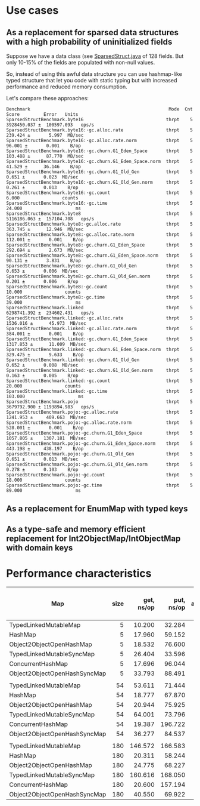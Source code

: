 # Use cases

## As a replacement for sparsed data structures with a high probability of uninitialized fields 

Suppose we have a data class (see [SparsedStruct.java](https://github.com/MaridProject/typedmap/blob/master/src/test/java/org/marid/typedmap/sparsed/SparsedStruct.java) of 128 fields. But only 10-15% of the fields are populated with non-null values.

So, instead of using this awful data structure you can use hashmap-like typed structure that let you code with static typing but with increased performance and reduced memory consumption.

Let's compare these approaches:

```
Benchmark                                                    Mode  Cnt        Score         Error   Units
SparsedStructBenchmark.byte16                               thrpt    5  3928450.037 ±  100597.093   ops/s
SparsedStructBenchmark.byte16:·gc.alloc.rate                thrpt    5      239.424 ±       5.997  MB/sec
SparsedStructBenchmark.byte16:·gc.alloc.rate.norm           thrpt    5       96.001 ±       0.001    B/op
SparsedStructBenchmark.byte16:·gc.churn.G1_Eden_Space       thrpt    5      103.488 ±      87.770  MB/sec
SparsedStructBenchmark.byte16:·gc.churn.G1_Eden_Space.norm  thrpt    5       41.529 ±      36.146    B/op
SparsedStructBenchmark.byte16:·gc.churn.G1_Old_Gen          thrpt    5        0.651 ±       0.023  MB/sec
SparsedStructBenchmark.byte16:·gc.churn.G1_Old_Gen.norm     thrpt    5        0.261 ±       0.013    B/op
SparsedStructBenchmark.byte16:·gc.count                     thrpt    5        6.000                counts
SparsedStructBenchmark.byte16:·gc.time                      thrpt    5       24.000                    ms
SparsedStructBenchmark.byte8                                thrpt    5  5116186.063 ±  157104.708   ops/s
SparsedStructBenchmark.byte8:·gc.alloc.rate                 thrpt    5      363.745 ±      12.946  MB/sec
SparsedStructBenchmark.byte8:·gc.alloc.rate.norm            thrpt    5      112.001 ±       0.001    B/op
SparsedStructBenchmark.byte8:·gc.churn.G1_Eden_Space        thrpt    5      292.694 ±       2.673  MB/sec
SparsedStructBenchmark.byte8:·gc.churn.G1_Eden_Space.norm   thrpt    5       90.131 ±       3.831    B/op
SparsedStructBenchmark.byte8:·gc.churn.G1_Old_Gen           thrpt    5        0.653 ±       0.006  MB/sec
SparsedStructBenchmark.byte8:·gc.churn.G1_Old_Gen.norm      thrpt    5        0.201 ±       0.006    B/op
SparsedStructBenchmark.byte8:·gc.count                      thrpt    5       10.000                counts
SparsedStructBenchmark.byte8:·gc.time                       thrpt    5       39.000                    ms
SparsedStructBenchmark.linked                               thrpt    5  6298741.392 ±  234602.431   ops/s
SparsedStructBenchmark.linked:·gc.alloc.rate                thrpt    5     1536.016 ±      45.973  MB/sec
SparsedStructBenchmark.linked:·gc.alloc.rate.norm           thrpt    5      384.001 ±       0.001    B/op
SparsedStructBenchmark.linked:·gc.churn.G1_Eden_Space       thrpt    5     1317.853 ±      11.009  MB/sec
SparsedStructBenchmark.linked:·gc.churn.G1_Eden_Space.norm  thrpt    5      329.475 ±       9.633    B/op
SparsedStructBenchmark.linked:·gc.churn.G1_Old_Gen          thrpt    5        0.652 ±       0.008  MB/sec
SparsedStructBenchmark.linked:·gc.churn.G1_Old_Gen.norm     thrpt    5        0.163 ±       0.005    B/op
SparsedStructBenchmark.linked:·gc.count                     thrpt    5       20.000                counts
SparsedStructBenchmark.linked:·gc.time                      thrpt    5      103.000                    ms
SparsedStructBenchmark.pojo                                 thrpt    5  3679792.900 ± 1193894.983   ops/s
SparsedStructBenchmark.pojo:·gc.alloc.rate                  thrpt    5     1241.953 ±     409.663  MB/sec
SparsedStructBenchmark.pojo:·gc.alloc.rate.norm             thrpt    5      528.001 ±       0.001    B/op
SparsedStructBenchmark.pojo:·gc.churn.G1_Eden_Space         thrpt    5     1057.805 ±    1307.181  MB/sec
SparsedStructBenchmark.pojo:·gc.churn.G1_Eden_Space.norm    thrpt    5      443.198 ±     438.197    B/op
SparsedStructBenchmark.pojo:·gc.churn.G1_Old_Gen            thrpt    5        0.651 ±       0.013  MB/sec
SparsedStructBenchmark.pojo:·gc.churn.G1_Old_Gen.norm       thrpt    5        0.278 ±       0.103    B/op
SparsedStructBenchmark.pojo:·gc.count                       thrpt    5       18.000                counts
SparsedStructBenchmark.pojo:·gc.time                        thrpt    5       89.000                    ms
```

## As a replacement for EnumMap with typed keys

## As a type-safe and memory efficient replacement for Int2ObjectMap/IntObjectMap with domain keys

# Performance characteristics

| Map                           | size | get, ns/op | put, ns/op | put GC alloc.rate, B/op | put GC time, ms |
|-------------------------------|-----:|-----------:|-----------:|------------------------:|----------------:|
| TypedLinkedMutableMap         |    5 |     10.200 |     32.284 |                      27 |             110 |  
| HashMap                       |    5 |     17.960 |     59.152 |                      60 |             136 |
| Object2ObjectOpenHashMap      |    5 |     18.532 |     76.600 |                      77 |             127 |
| TypedLinkedMutableSyncMap     |    5 |     26.404 |     33.596 |                      27 |             112 |
| ConcurrentHashMap             |    5 |     17.696 |     96.044 |                      64 |              82 |
| Object2ObjectOpenHashSyncMap  |    5 |     33.793 |     88.491 |                      85 |             123 |
|                               |      |            |            |                         |                 |
| TypedLinkedMutableMap         |   54 |     53.611 |     71.444 |                      22 |             122 |
| HashMap                       |   54 |     18.777 |     67.870 |                      49 |             101 |
| Object2ObjectOpenHashMap      |   54 |     20.944 |     75.925 |                      37 |             117 |
| TypedLinkedMutableSyncMap     |   54 |     64.001 |     73.796 |                      22 |             115 |
| ConcurrentHashMap             |   54 |     19.387 |    196.722 |                      58 |             123 |
| Object2ObjectOpenHashSyncMap  |   54 |     36.277 |     84.537 |                      38 |             181 |
|                               |      |            |            |                         |                 |
| TypedLinkedMutableMap         |  180 |    146.572 |    166.583 |                      22 |              52 |
| HashMap                       |  180 |     20.311 |     58.244 |                      41 |              91 |
| Object2ObjectOpenHashMap      |  180 |     24.775 |     68.227 |                      23 |             142 | 
| TypedLinkedMutableSyncMap     |  180 |    160.616 |    168.050 |                      22 |              54 |
| ConcurrentHashMap             |  180 |     20.600 |    157.194 |                      47 |             114 | 
| Object2ObjectOpenHashSyncMap  |  180 |     40.550 |     69.922 |                      23 |             129 |
